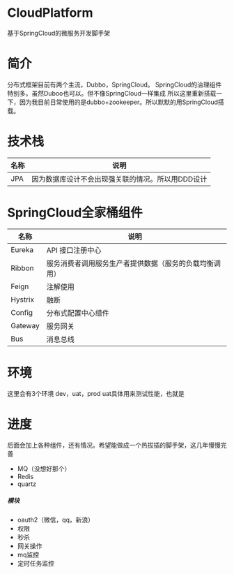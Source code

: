 #  CloudPlatform 

基于SpringCloud的微服务开发脚手架

# 简介
分布式框架目前有两个主流，Dubbo，SpringCloud。
SpringCloud的治理组件特别多。虽然Duboo也可以。但不像SpringCloud一样集成
所以这里重新搭载一下，因为我目前日常使用的是dubbo+zookeeper。所以默默的用SpringCloud搭载。
# 技术栈
名称 | 说明 | 
----|----|
JPA |因为数据库设计不会出现强关联的情况。所以用DDD设计|

# SpringCloud全家桶组件
名称 | 说明 | 
----|----|
Eureka | API 接口注册中心 |
Ribbon | 服务消费者调用服务生产者提供数据（服务的负载均衡调用）  | 
Feign | 注解使用 | 
Hystrix | 融断 | 
Config | 分布式配置中心组件 | 
Gateway | 服务网关 | 
Bus | 消息总线 | 

# 环境
这里会有3个环境
dev，uat，prod
uat具体用来测试性能，也就是

# 进度
后面会加上各种组件，还有情况。希望能做成一个热拔插的脚手架，这几年慢慢完善

- MQ（没想好那个）
- Redis
- quartz

#####  模块

- oauth2（微信，qq，新浪）
- 权限
- 秒杀
- 网关操作
- mq监控
- 定时任务监控

